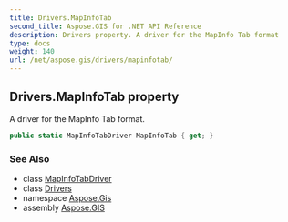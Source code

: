 ```yaml
---
title: Drivers.MapInfoTab
second_title: Aspose.GIS for .NET API Reference
description: Drivers property. A driver for the MapInfo Tab format
type: docs
weight: 140
url: /net/aspose.gis/drivers/mapinfotab/
---
```

## Drivers.MapInfoTab property

A driver for the MapInfo Tab format.

```csharp
public static MapInfoTabDriver MapInfoTab { get; }
```

### See Also

* class [MapInfoTabDriver](../../../aspose.gis.formats.mapinfotab/mapinfotabdriver/)
* class [Drivers](../)
* namespace [Aspose.Gis](../../drivers/)
* assembly [Aspose.GIS](../../../)


